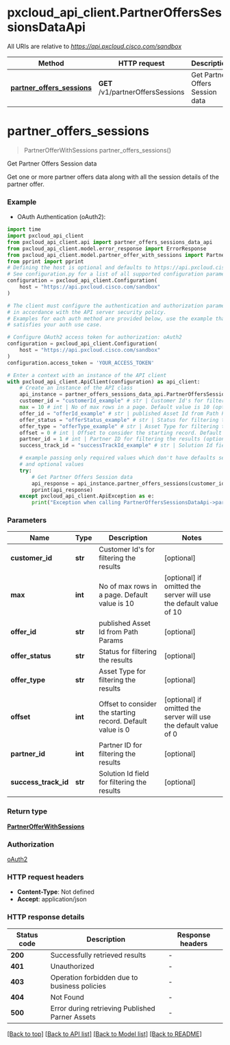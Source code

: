 # pxcloud_api_client.PartnerOffersSessionsDataApi

All URIs are relative to *https://api.pxcloud.cisco.com/sandbox*

Method | HTTP request | Description
------------- | ------------- | -------------
[**partner_offers_sessions**](PartnerOffersSessionsDataApi.md#partner_offers_sessions) | **GET** /v1/partnerOffersSessions | Get Partner Offers Session data


# **partner_offers_sessions**
> PartnerOfferWithSessions partner_offers_sessions()

Get Partner Offers Session data

Get one or more partner offers data along with all the session details of the partner offer.

### Example

* OAuth Authentication (oAuth2):

```python
import time
import pxcloud_api_client
from pxcloud_api_client.api import partner_offers_sessions_data_api
from pxcloud_api_client.model.error_response import ErrorResponse
from pxcloud_api_client.model.partner_offer_with_sessions import PartnerOfferWithSessions
from pprint import pprint
# Defining the host is optional and defaults to https://api.pxcloud.cisco.com/sandbox
# See configuration.py for a list of all supported configuration parameters.
configuration = pxcloud_api_client.Configuration(
    host = "https://api.pxcloud.cisco.com/sandbox"
)

# The client must configure the authentication and authorization parameters
# in accordance with the API server security policy.
# Examples for each auth method are provided below, use the example that
# satisfies your auth use case.

# Configure OAuth2 access token for authorization: oAuth2
configuration = pxcloud_api_client.Configuration(
    host = "https://api.pxcloud.cisco.com/sandbox"
)
configuration.access_token = 'YOUR_ACCESS_TOKEN'

# Enter a context with an instance of the API client
with pxcloud_api_client.ApiClient(configuration) as api_client:
    # Create an instance of the API class
    api_instance = partner_offers_sessions_data_api.PartnerOffersSessionsDataApi(api_client)
    customer_id = "customerId_example" # str | Customer Id's for filtering the results (optional)
    max = 10 # int | No of max rows in a page. Default value is 10 (optional) if omitted the server will use the default value of 10
    offer_id = "offerId_example" # str | published Asset Id from Path Params (optional)
    offer_status = "offerStatus_example" # str | Status for filtering the results (optional)
    offer_type = "offerType_example" # str | Asset Type for filtering the results (optional)
    offset = 0 # int | Offset to consider the starting record. Default value is 0 (optional) if omitted the server will use the default value of 0
    partner_id = 1 # int | Partner ID for filtering the results (optional)
    success_track_id = "successTrackId_example" # str | Solution Id field for filtering the results (optional)

    # example passing only required values which don't have defaults set
    # and optional values
    try:
        # Get Partner Offers Session data
        api_response = api_instance.partner_offers_sessions(customer_id=customer_id, max=max, offer_id=offer_id, offer_status=offer_status, offer_type=offer_type, offset=offset, partner_id=partner_id, success_track_id=success_track_id)
        pprint(api_response)
    except pxcloud_api_client.ApiException as e:
        print("Exception when calling PartnerOffersSessionsDataApi->partner_offers_sessions: %s\n" % e)
```


### Parameters

Name | Type | Description  | Notes
------------- | ------------- | ------------- | -------------
 **customer_id** | **str**| Customer Id&#39;s for filtering the results | [optional]
 **max** | **int**| No of max rows in a page. Default value is 10 | [optional] if omitted the server will use the default value of 10
 **offer_id** | **str**| published Asset Id from Path Params | [optional]
 **offer_status** | **str**| Status for filtering the results | [optional]
 **offer_type** | **str**| Asset Type for filtering the results | [optional]
 **offset** | **int**| Offset to consider the starting record. Default value is 0 | [optional] if omitted the server will use the default value of 0
 **partner_id** | **int**| Partner ID for filtering the results | [optional]
 **success_track_id** | **str**| Solution Id field for filtering the results | [optional]

### Return type

[**PartnerOfferWithSessions**](PartnerOfferWithSessions.md)

### Authorization

[oAuth2](../README.md#oAuth2)

### HTTP request headers

 - **Content-Type**: Not defined
 - **Accept**: application/json


### HTTP response details

| Status code | Description | Response headers |
|-------------|-------------|------------------|
**200** | Successfully retrieved results |  -  |
**401** | Unauthorized |  -  |
**403** | Operation forbidden due to business policies |  -  |
**404** | Not Found |  -  |
**500** | Error during retrieving Published Parner Assets |  -  |

[[Back to top]](#) [[Back to API list]](../README.md#documentation-for-api-endpoints) [[Back to Model list]](../README.md#documentation-for-models) [[Back to README]](../README.md)

